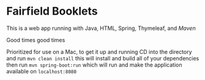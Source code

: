 Fairfield Booklets
==================

This is a web app running with Java, HTML, Spring, Thymeleaf, and *Maven*

Good times good times

Prioritized for use on a Mac, to get it up and running CD into the 
directory and run `mvn clean install` this will install and build all of your dependencies
then run `mvn spring-boot:run` which will run and make the application available on `localhost:8080`